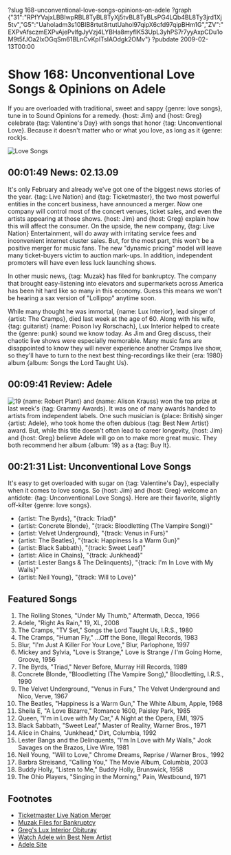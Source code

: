 ?slug 168-unconventional-love-songs-opinions-on-adele
?graph {"31":"RPfYVajxLBBIwpRBL8TyBL8TyXj5tvBL8TyBLsPG4LQb4BL8Ty3jrd1Xj5tv","G5":"Uaholadm3s10BIB8rtut8rtutUahol97qipX6cfd97qipBHm1G","ZV":"EXPvAfsczmEXPvAjePvlfgJyVzj4LYBHa8myfIK53UpL3yhPS7r7yyAxpCDu1oM9t5fJOa2lxOGqSm61BLnCvKpITsIAOdgk2OMv"}
?pubdate 2009-02-13T00:00

# Show 168: Unconventional Love Songs & Opinions on Adele
If you are overloaded with traditional, sweet and sappy {genre: love songs}, tune in to Sound Opinions for a remedy. {host: Jim} and {host: Greg} celebrate {tag: Valentine's Day} with songs that honor {tag: Unconventional Love}. Because it doesn't matter who or what you love, as long as it {genre: rock}s.

![Love Songs](https://static.soundopinions.org/images/2009/lovesongs_tape.jpg)

## 00:01:49 News: 02.13.09
It's only February and already we've got one of the biggest news stories of the year. {tag: Live Nation} and {tag: Ticketmaster}, the two most powerful entities in the concert business, have announced a merger. Now one company will control most of the concert venues, ticket sales, and even the artists appearing at those shows. {host: Jim} and {host: Greg} explain how this will affect the consumer. On the upside, the new company, {tag: Live Nation} Entertainment, will do away with irritating service fees and inconvenient internet cluster sales. But, for the most part, this won't be a positive merger for music fans. The new "dynamic pricing" model will leave many ticket-buyers victim to auction mark-ups. In addition, independent promoters will have even less luck launching shows.

In other music news, {tag: Muzak} has filed for bankruptcy. The company that brought easy-listening into elevators and supermarkets across America has been hit hard like so many in this economy. Guess this means we won't be hearing a sax version of "Lollipop" anytime soon.

While many thought he was immortal, {name: Lux Interior}, lead singer of {artist: The Cramps}, died last week at the age of 60. Along with his wife, {tag: guitarist} {name: Poison Ivy Rorschach}, Lux Interior helped to create the {genre: punk} sound we know today. As Jim and Greg discuss, their chaotic live shows were especially memorable. Many music fans are disappointed to know they will never experience another Cramps live show, so they'll have to turn to the next best thing-recordings like their {era: 1980} album {album: Songs the Lord Taught Us}. 

## 00:09:41 Review: Adele
![19](https://static.soundopinions.org/assets/168/G50.jpg)
{name: Robert Plant} and {name: Alison Krauss} won the top prize at last week's {tag: Grammy Awards}. It was one of many awards handed to artists from independent labels. One such musician is {place: British} singer {artist: Adele}, who took home the often dubious {tag: Best New Artist} award. But, while this title doesn't often lead to career longevity, {host: Jim} and {host: Greg} believe Adele will go on to make more great music. They both recommend her album {album: 19} as a {tag: Buy It}.

## 00:21:31 List: Unconventional Love Songs
It's easy to get overloaded with sugar on {tag: Valentine's Day}, especially when it comes to love songs. So {host: Jim} and {host: Greg} welcome an antidote: {tag: Unconventional Love Songs}. Here are their favorite, slightly off-kilter {genre: love songs}.

- {artist: The Byrds}, "{track: Triad}"
- {artist: Concrete Blonde}, "{track: Bloodletting (The Vampire Song)}"
- {artist: Velvet Underground}, "{track: Venus in Furs}"
- {artist: The Beatles}, "{track: Happiness Is a Warm Gun}"
- {artist: Black Sabbath}, "{track: Sweet Leaf}"
- {artist: Alice in Chains}, "{track: Junkhead}"
- {artist: Lester Bangs & The Delinquents}, "{track: I'm In Love with My Walls}"
- {artist: Neil Young}, "{track: Will to Love}"

## Featured Songs
1. The Rolling Stones, "Under My Thumb," Aftermath, Decca, 1966
2. Adele, "Right As Rain," 19, XL, 2008
3. The Cramps, "TV Set," Songs the Lord Taught Us, I.R.S., 1980
4. The Cramps, "Human Fly," ...Off the Bone, Illegal Records, 1983
5. Blur, "I'm Just A Killer For Your Love," Blur, Parlophone, 1997
6. Mickey and Sylvia, "Love is Strange," Love is Strange / I'm Going Home, Groove, 1956
7. The Byrds, "Triad," Never Before, Murray Hill Records, 1989
8. Concrete Blonde, "Bloodletting (The Vampire Song)," Bloodletting, I.R.S., 1990
9. The Velvet Underground, "Venus in Furs," The Velvet Underground and Nico, Verve, 1967
10. The Beatles, "Happiness is a Warm Gun," The White Album, Apple, 1968
11. Sheila E, "A Love Bizarre," Romance 1600, Paisley Park, 1985
12. Queen, "I'm in Love with My Car," A Night at the Opera, EMI, 1975
13. Black Sabbath, "Sweet Leaf," Master of Reality, Warner Bros., 1971
14. Alice in Chains, "Junkhead," Dirt, Columbia, 1992
15. Lester Bangs and the Delinquents, "I'm In Love with My Walls," Jook Savages on the Brazos, Live Wire, 1981
16. Neil Young, "Will to Love," Chrome Dreams, Reprise / Warner Bros., 1992
17. Barbra Streisand, "Calling You," The Movie Album, Columbia, 2003
18. Buddy Holly, "Listen to Me," Buddy Holly, Brunswick, 1958
19. The Ohio Players, "Singing in the Morning," Pain, Westbound, 1971

## Footnotes
- [Ticketmaster Live Nation Merger](http://www.nytimes.com/2010/04/25/business/25ticket.html?pagewanted=all&_r=0)
- [Muzak Files for Bankruptcy](http://edition.cnn.com/2009/SHOWBIZ/Music/02/11/muzak.bankruptcy/)
- [Greg's Lux Interior Obituray](http://articles.chicagotribune.com/2009-02-08/news/0902060353_1_cramps-lux-punk)
- [Watch Adele win Best New Artist](https://www.youtube.com/watch?v=9ZAFxGAaj7c)
- [Adele Site](http://www.adele.tv/)
